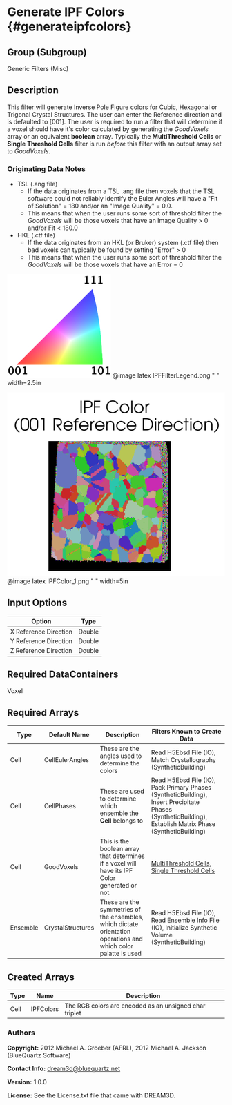 Generate IPF Colors {#generateipfcolors}
========

## Group (Subgroup) ##
Generic Filters (Misc)

## Description ##
This filter will generate Inverse Pole Figure colors for Cubic, Hexagonal or Trigonal Crystal Structures. The user can enter the Reference direction and is defaulted to [001]. The user is required to run a filter that will determine if a voxel should have it's color calculated by generating the _GoodVoxels_ array or an equivalent **boolean** array. Typically the **MultiThreshold Cells** or **Single Threshold Cells** filter is run _before_ this filter with an output array set to _GoodVoxels_.

### Originating Data Notes ###

+ TSL (.ang file)
    - If the data originates from a TSL .ang file then voxels that the TSL software could not reliably identify the Euler Angles will have a "Fit of Solution" = 180 and/or an "Image Quality" = 0.0.
    - This means that when the user runs some sort of threshold filter the _GoodVoxels_ will be those voxels that have an Image Quality > 0 and/or Fit < 180.0
+ HKL (.ctf file)
    - If the data originates from an HKL (or Bruker) system (.ctf file) then bad voxels can typically be found by setting "Error" > 0
    - This means that when the user runs some sort of threshold filter the _GoodVoxels_ will be those voxels that have an Error = 0

![IPF Color Triangle](IPFFilterLegend.png)
@image latex IPFFilterLegend.png " " width=2.5in

![Example Data Set](IPFColor_1.png)
@image latex IPFColor_1.png " " width=5in


## Input Options ##

| Option | Type |
|-------|-------|
| X Reference Direction | Double |
| Y Reference Direction | Double |
| Z Reference Direction | Double |


## Required DataContainers ##

Voxel

## Required Arrays ##

| Type | Default Name | Description  | Filters Known to Create Data |
|------|--------------|------------|-----|
| Cell | CellEulerAngles |  These are the angles used to determine the colors | Read H5Ebsd File (IO), Match Crystallography (SyntheticBuilding) |
| Cell | CellPhases |  These are used to determine which ensemble the **Cell** belongs to | Read H5Ebsd File (IO), Pack Primary Phases (SyntheticBuilding), Insert Precipitate Phases (SyntheticBuilding), Establish Matrix Phase (SyntheticBuilding) |  
| Cell | GoodVoxels | This is the boolean array that determines if a voxel will have its IPF Color generated or not. | [MultiThreshold Cells](multithresholdcells.html), [Single Threshold Cells](singlethresholdcells.html) |
| Ensemble | CrystalStructures |  These are the symmetries of the ensembles, which dictate orientation operations and which color palatte is used | Read H5Ebsd File (IO), Read Ensemble Info File (IO), Initialize Synthetic Volume (SyntheticBuilding) |

## Created Arrays ##

| Type | Name | Description |
|------|------|-------------|
| Cell | IPFColors | The RGB colors are encoded as an unsigned char triplet  |


### Authors ###


**Copyright:** 2012 Michael A. Groeber (AFRL), 2012 Michael A. Jackson (BlueQuartz Software)

**Contact Info:** dream3d@bluequartz.net

**Version:** 1.0.0

**License:** See the License.txt file that came with DREAM3D.
